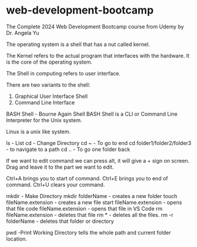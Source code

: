 # web-development-bootcamp
The Complete 2024 Web Development Bootcamp course from Udemy by Dr. Angela Yu

The operating system is a shell that has a nut called kernel.

The Kernel refers to the actual program that interfaces with the hardware. It is the core of the operating system.

The Shell in computing refers to user interface.

There are two variants to the shell:
1. Graphical User Interface Shell
2. Command Line Interface

BASH Shell - Bourne Again Shell
BASH Shell is a CLI or Command Line Interpreter for the Unix system.

Linux is a unix like system.

ls - List
cd - Change Directory
cd ~ - To go to end
cd folder1/folder2/folder3 - to navigate to a path
cd .. - To go one folder back

If we want to edit command we can press alt, it will give a + sign on screen. Drag and leave it to the part we want to edit.

Ctrl+A brings you to start of command.
Ctrl+E brings you to end of command.
Ctrl+U clears your command.

mkdir - Make Directory
mkdir folderName - creates a new folder
touch fileName.extension - creates a new file
start fileName.extension - opens that file
code fileName.extension - opens that file in VS Code
rm fileName.extension - deletes that file
rm * - deletes all the files.
rm -r folderName - deletes that folder or directory

pwd -Print Working Directory tells the whole path and current folder location.